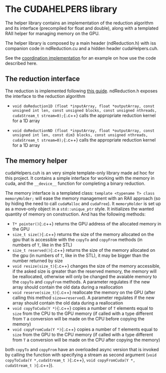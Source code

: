 # The CUDAHELPERS library

The helper library contains an implementation of the reduction algorithm and its interface (precompiled for float and double), along with a templated RAII helper for managing memory on the GPU.

The helper library is composed by a main header (ndReduction.h) with iss companion code in ndReduction.cu and a hidden header cudaHelpers.cuh.

See the [coordination implementation](Implementation.md) for an example on how use the code described here.

## The reduction interface

The reduction is implemented following [this guide](https://developer.download.nvidia.com/assets/cuda/files/reduction.pdf). ndReduction.h exposes the interface to the reduction algorithm

- `void doReduction1D (float *inputArray,
 float *outputArray,
 const unsigned int len,
 const unsigned blocks,
 const unsigned nthreads,
 cudaStream_t stream=0);`{:.c++} calls the appropriate reduction kernel for a 1D array

- `void doReductionND (float *inputArray,
 float *outputArray,
 const unsigned int len,
 const dim3 blocks,
 const unsigned nthreads,
 cudaStream_t stream=0);`{:.c++} calls the appropriate reduction kernel for a 1D array

## The memory helper
cudaHelpers.cuh is an very simple template-only library made ad hoc for this project. It contains a simple interface for working with the memory in cuda, and the `__device__` function for completing a binary reduction.

The memory interface is a templated class: `template <typename T> class memoryHolder;` will ease the memory management with an RAII approach (so by hiding the need to call `cudaMalloc` and `cudaFree`).
It `memoryHolder` is set up as a move-only object in a `std::unique_ptr` style. It initializes the wanted quantity of memory on construction. And has the following methods:
 - `T* pointer()`{:.c++} returns the GPU address of the allocated memory in the GPU
 - `size_t size()`{:.c++} returns the size of the memory allocated on the gpu that is accessible with the `copyTo` and `copyFrom` methods (in numbers of `T`, like in the STL)
 - `size_t reserved()`{:.c++} returns the size of the memory allocated on the gpu (in numbers of `T`, like in the STL), it may be bigger than the number returned by size
 - `void resize(size_t)`{:.c++} changes the size of the memory accessible, if the asked size is greater than the reserved memory, the memory will be reallocated, otherwise will only be changed the avaiable memory to the `copyTo` and `copyFrom` methods. A parameter regulates if the new array should contain the old data during a reallocation
 - `void reserve(size_t)`{:.c++} reallocate the memory on the GPU (after calling this method `size==reserved`). A parameter regulates if the new array should contain the old data during a reallocation
 - `void copyToCuda(Y *)`{:.c++} copies a number of `T` elements equal to `size` from the CPU to the GPU memory (if called with a type different from `T` a conversion will be made on the CPU before copying the memory)
 - `void copyFromCuda(Y *)`{:.c++} copies a number of `T` elements equal to `size` from the GPU to the CPU memory (if called with a type different from `T` a conversion will be made on the CPU after copying the memory)

 both `copyTo` and `copyFrom` have an overloaded async version that is invoked by calling the function with specifying a stream as second argument  (`void copyToCuda(Y *,cudaStream_t )`{:.c++}, `void copyFromCuda(Y *, cudaStream_t )`{:.c++}).